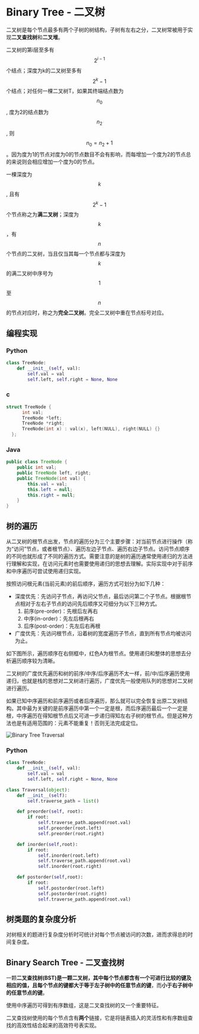 # Binary Tree - 二叉树

二叉树是每个节点最多有两个子树的树结构，子树有左右之分，二叉树常被用于实现**二叉查找树**和**二叉堆**。

二叉树的第i层至多有 $$2^{i-1}$$ 个结点；深度为k的二叉树至多有 $$2^k-1$$ 个结点；对任何一棵二叉树T，如果其终端结点数为 $$n_0$$, 度为2的结点数为 $$n_2$$, 则 $$n_0=n_2+1$$。因为度为1的节点对度为0的节点数目不会有影响，而每增加一个度为2的节点总的来说则会相应增加一个度为0的节点。

一棵深度为 $$k$$, 且有 $$2^k-1$$ 个节点称之为**满二叉树**；深度为 $$k $$，有 $$n$$ 个节点的二叉树，当且仅当其每一个节点都与深度为 $$k$$ 的满二叉树中序号为 $$1$$ 至 $$n$$ 的节点对应时，称之为**完全二叉树**。完全二叉树中重在节点标号对应。

## 编程实现

### Python

```python
class TreeNode:
    def __init__(self, val):
        self.val = val
        self.left, self.right = None, None
```

### c

```c
struct TreeNode {
      int val;
      TreeNode *left;
      TreeNode *right;
      TreeNode(int x) : val(x), left(NULL), right(NULL) {}
  };
```

### Java

```java
public class TreeNode {
    public int val;
    public TreeNode left, right;
    public TreeNode(int val) {
        this.val = val;
        this.left = null;
        this.right = null;
    }
}
```

## 树的遍历

从二叉树的根节点出发，节点的遍历分为三个主要步骤：对当前节点进行操作（称为“访问”节点，或者根节点）、遍历左边子节点、遍历右边子节点。访问节点顺序的不同也就形成了不同的遍历方式。需要注意的是树的遍历通常使用递归的方法进行理解和实现，在访问元素时也需要使用递归的思想去理解。实际实现中对于前序和中序遍历可尝试使用递归实现。

按照访问根元素(当前元素)的前后顺序，遍历方式可划分为如下几种：

- 深度优先：先访问子节点，再访问父节点，最后访问第二个子节点。根据根节点相对于左右子节点的访问先后顺序又可细分为以下三种方式。
    1. 前序(pre-order)：先根后左再右
    2. 中序(in-order)：先左后根再右
    3. 后序(post-order)：先左后右再根
- 广度优先：先访问根节点，沿着树的宽度遍历子节点，直到所有节点均被访问为止。

如下图所示，遍历顺序在右侧框中，红色A为根节点。使用递归和整体的思想去分析遍历顺序较为清晰。

二叉树的广度优先遍历和树的前序/中序/后序遍历不太一样，前/中/后序遍历使用递归，也就是栈的思想对二叉树进行遍历，广度优先一般使用队列的思想对二叉树进行遍历。

如果已知中序遍历和前序遍历或者后序遍历，那么就可以完全恢复出原二叉树结构。其中最为关键的是前序遍历中第一个一定是根，而后序遍历最后一个一定是根，中序遍历在得知根节点后又可进一步递归得知左右子树的根节点。但是这种方法也是有适用范围的：元素不能重复！否则无法完成定位。

![Binary Tree Traversal](../../shared-files/images/binary_tree_traversal.png)

### Python

```python
class TreeNode:
    def __init__(self, val):
        self.val = val
        self.left, self.right = None, None

class Traversal(object):
    def __init__(self):
        self.traverse_path = list()

    def preorder(self, root):
        if root:
            self.traverse_path.append(root.val)
            self.preorder(root.left)
            self.preorder(root.right)

    def inorder(self,root):
        if root:
            self.inorder(root.left)
            self.traverse_path.append(root.val)
            self.inorder(root.right)

    def postorder(self,root):
        if root:
            self.postorder(root.left)
            self.postorder(root.right)
            self.traverse_path.append(root.val)

```

## 树类题的复杂度分析

对树相关的题进行复杂度分析时可统计对每个节点被访问的次数，进而求得总的时间复杂度。

## Binary Search Tree - 二叉查找树

一颗**二叉查找树(BST)**是一颗二叉树，其中每个节点都含有一个可进行比较的键及相应的值，且每个节点的键都**大于等于左子树中的任意节点的键**，而**小于右子树中的任意节点的键**。

使用中序遍历可得到有序数组，这是二叉查找树的又一个重要特征。

二叉查找树使用的每个节点含有**两个**链接，它是将链表插入的灵活性和有序数组查找的高效性结合起来的高效符号表实现。
